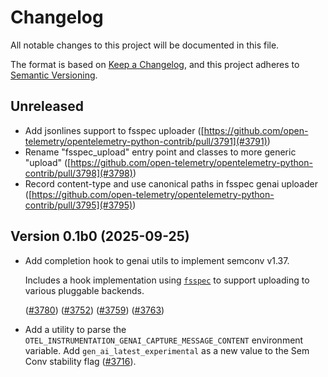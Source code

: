 # Changelog

All notable changes to this project will be documented in this file.

The format is based on [Keep a Changelog](https://keepachangelog.com/en/1.0.0/),
and this project adheres to [Semantic Versioning](https://semver.org/spec/v2.0.0.html).

## Unreleased

- Add jsonlines support to fsspec uploader
  ([https://github.com/open-telemetry/opentelemetry-python-contrib/pull/3791](#3791))
- Rename "fsspec_upload" entry point and classes to more generic "upload"
  ([https://github.com/open-telemetry/opentelemetry-python-contrib/pull/3798](#3798))
- Record content-type and use canonical paths in fsspec genai uploader
  ([https://github.com/open-telemetry/opentelemetry-python-contrib/pull/3795](#3795))

## Version 0.1b0 (2025-09-25)

- Add completion hook to genai utils to implement semconv v1.37.

  Includes a hook implementation using
  [`fsspec`](https://filesystem-spec.readthedocs.io/en/latest/) to support uploading to various
  pluggable backends.

  ([#3780](https://github.com/open-telemetry/opentelemetry-python-contrib/pull/3780))
  ([#3752](https://github.com/open-telemetry/opentelemetry-python-contrib/pull/3752))
  ([#3759](https://github.com/open-telemetry/opentelemetry-python-contrib/pull/3759))
  ([#3763](https://github.com/open-telemetry/opentelemetry-python-contrib/pull/3763))
- Add a utility to parse the `OTEL_INSTRUMENTATION_GENAI_CAPTURE_MESSAGE_CONTENT` environment variable.
  Add `gen_ai_latest_experimental` as a new value to the Sem Conv stability flag ([#3716](https://github.com/open-telemetry/opentelemetry-python-contrib/pull/3716)).
